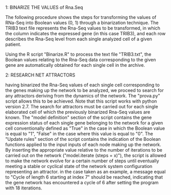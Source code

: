 1:            BINARIZE THE VALUES of Rna.Seq

The following procedure shows the steps for transforming the values of RNa-Seq into Boolean values (0, 1) through a binarization technique. The TRIB3 text file represents the Rna-Seq values to be transformed, in which the column indicates the expressed gene (in this case TRIB3), and each row describes the Rna-Seq level from each single analyzed  cell of a given patient.

Using the R script "Binarize.R" to process the text file "TRIB3.txt", the Boolean values relating to the Rna-Seq data corresponding to the given gene are automatically obtained for each single cell in the archive.


2:                RESEARCH NET ATTRACTORS

having binarized the Rna-Seq values of each single cell corresponding to the genes making up the network to be analyzed, we proceed to search for any attractors deriving from the dynamics of the network. The "prova.py" script allows this to be achieved. Note that this script works with python version 2.7.
The search for attractors must be carried out for each single elaborated cell of which the previously binarized Rna-Seq values are known. The "model definition" section of the script contains the gene expression status of each single gene belonging to the network for a given cell conventionally defined as "True" in the case in which the Boolean value is equal to "1", "False" in the case where this value is equal to "0".
The "Update rules" section of the script contains the indication of the Boolean functions applied to the input inputs of each node making up the network.
By inserting the appropriate value relative to the number of iterations to be carried out on the network ("model.iterate (steps = x)"), the script is allowed to make the network evolve for a certain number of steps until eventually meeting a stable or cyclical state of the network system configuration representing an attractor. in the case taken as an example, a message equal to "Cycle of length 6 starting at index 7" should be reached, indicating that the gene network has encountered a cycle of 6 after setting the program with 18 iterations.

